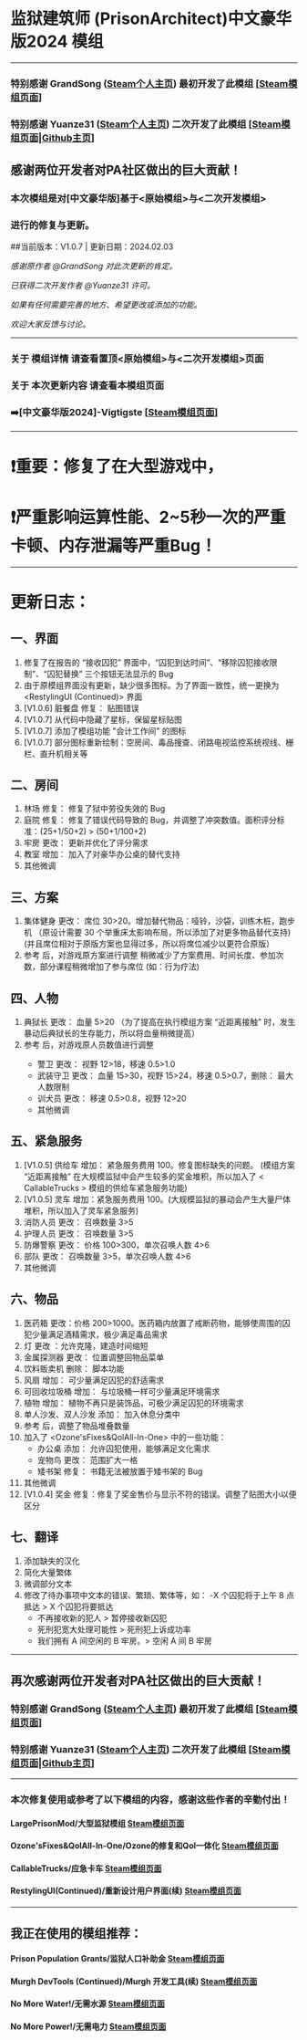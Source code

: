 # 监狱建筑师 (PrisonArchitect)中文豪华版2024 模组
***
### 特别感谢 GrandSong ([Steam个人主页](https://steamcommunity.com/id/grandsong/)) 最初开发了此模组    [[Steam模组页面](https://steamcommunity.com/sharedfiles/filedetails/?id=821415114)]
### 特别感谢 Yuanze31 ([Steam个人主页](https://steamcommunity.com/id/yuanze31/)) 二次开发了此模组    [[Steam模组页面](https://steamcommunity.com/sharedfiles/filedetails/?id=2895128242)|[Github主页](https://github.com/yuanze31/All-in-One-Deluxe)]
## 感谢两位开发者对PA社区做出的巨大贡献！

### 本次模组是对[中文豪华版]基于<原始模组>与<二次开发模组>
### 进行的修复与更新。
##当前版本：V1.0.7 | 更新日期：2024.02.03

*感谢原作者 @GrandSong 对此次更新的肯定。*

*已获得二次开发作者 @Yuanze31 许可。*

*如果有任何需要完善的地方、希望更改或添加的功能。*

*欢迎大家反馈与讨论。*

***
### 关于 模组详情 请查看置顶<原始模组>与<二次开发模组>页面
### 关于 本次更新内容 请查看本模组页面
### ➡️[中文豪华版2024]-Vigtigste [[Steam模组页面](https://steamcommunity.com/sharedfiles/filedetails/?id=3151283978)]
***
# ❗重要：修复了在大型游戏中，
# ❗严重影响运算性能、2~5秒一次的严重卡顿、内存泄漏等严重Bug！
***
# 更新日志：
## 一、界面
1. 修复了在报告的 “接收囚犯” 界面中，“囚犯到达时间”、“移除囚犯接收限制”、“囚犯替换” 三个按钮无法显示的 Bug
2. 由于原模组界面没有更新，缺少很多图标。为了界面一致性，统一更换为 <RestylingUI (Continued)> 界面
3. [V1.0.6] 脏餐盘 修复： 贴图错误
4. [V1.0.7] 从代码中隐藏了星标，保留星标贴图
5. [V1.0.7] 添加了模组功能 "会计工作间" 的图标
6. [V1.0.7] 部分图标重新绘制：空房间、毒品搜查、闭路电视监控系统视线、栅栏、直升机相关等

## 二、房间
1. 林场 修复： 修复了狱中劳役失效的 Bug
2. 庭院 修复： 修复了错误代码导致的 Bug，并调整了冲突数值。面积评分标准：(25+1/50+2) > (50+1/100+2)
3. 牢房 更改： 更新并优化了评分需求
4. 教室 增加： 加入了对豪华办公桌的替代支持
5. 其他微调

## 三、方案
1. 集体健身 更改： 席位 30>20。增加替代物品：哑铃，沙袋，训练木桩，跑步机
（原设计需要 30 个举重床太影响布局，所以添加了对更多物品替代支持)
(并且席位相对于原版方案也显得过多，所以将席位减少以更符合原版）
2. 参考 <LargePrisonMod> 后，对游戏原方案进行调整
稍微减少了方案费用、时间长度、参加次数，部分课程稍微增加了参与席位 (如：行为疗法)

## 四、人物
1. 典狱长 更改： 血量 5>20
（为了提高在执行模组方案 “近距离接触” 时，发生暴动后典狱长的生存能力，所以将血量稍微提高）
2. 参考 <LargePrisonMod> 后，对游戏原人员数值进行调整
    - 警卫 更改： 视野 12>18，移速 0.5>1.0
    - 武装守卫 更改： 血量 15>30，视野 15>24，移速 0.5>0.7，删除： 最大人数限制
    - 训犬员 更改： 移速 0.5>0.8，视野 12>20
    - 其他微调

## 五、紧急服务
1. [V1.0.5] 供给车 增加： 紧急服务费用 100。修复图标缺失的问题。
(模组方案 “近距离接触” 在大规模监狱中会产生较多的奖金堆积，所以加入了 < CallableTrucks > 模组的供给车紧急服务功能)
2. [V1.0.5] 灵车 增加：紧急服务费用 100。(大规模监狱的暴动会产生大量尸体堆积，所以加入了灵车紧急服务)
3. 消防人员 更改： 召唤数量 3>5
4. 护理人员 更改： 召唤数量 3>5
5. 防爆警察 更改： 价格 100>300，单次召唤人数 4>6
6. 部队 更改： 召唤数量 3>5，单次召唤人数 4>6
7. 其他微调

## 六、物品
1. 医药箱 更改：价格 200>1000。医药箱内放置了戒断药物，能够使周围的囚犯少量满足酒精需求，极少满足毒品需求
2. 灯 更改 ：允许克隆，建造时间缩短
3. 金属探测器 更改： 位置调整回物品菜单
4. 饮料贩卖机 删除： 脚本功能
5. 风扇 增加： 可少量满足囚犯的舒适需求
6. 可回收垃圾桶 增加： 与垃圾桶一样可少量满足环境需求
7. 植物 增加： 植物不再只是装饰品，可极少满足囚犯的环境需求
8. 单人沙发、双人沙发 添加： 加入休息分类中
9. 参考 <LargePrisonMod> 后，调整了物品堆叠数量
10. 加入了 <Ozone'sFixes&QolAll-In-One> 中的一些功能：
    - 办公桌 添加： 允许囚犯使用，能够满足文化需求
    - 宠物鸟 更改： 范围扩大一格
    - 矮书架 修复： 书籍无法被放置于矮书架的 Bug
11. 其他微调
12. [V1.0.4] 奖金 修复：修复了奖金售价与显示不符的错误。调整了贴图大小以便区分

## 七、翻译
1. 添加缺失的汉化
2. 简化大量繁体
3. 微调部分文本
4. 修改了待办事项中文本的错误、繁琐、繁体等，如：
    -X 个囚犯将于上午 8 点抵达 > X 个囚犯将要抵达
    - 不再接收新的犯人 > 暂停接收新囚犯
    - 死刑犯宽大处理可能性 > 死刑犯上诉成功率
    - 我们拥有 A 间空闲的 B 牢房。> 空闲 A 间 B 牢房

***
## 再次感谢两位开发者对PA社区做出的巨大贡献！
### 特别感谢 GrandSong ([Steam个人主页](https://steamcommunity.com/id/grandsong/)) 最初开发了此模组    [[Steam模组页面](https://steamcommunity.com/sharedfiles/filedetails/?id=821415114)]
### 特别感谢 Yuanze31 ([Steam个人主页](https://steamcommunity.com/id/yuanze31/)) 二次开发了此模组    [[Steam模组页面](https://steamcommunity.com/sharedfiles/filedetails/?id=2895128242)|[Github主页](https://github.com/yuanze31/All-in-One-Deluxe)]
***
### 本次修复使用或参考了以下模组的内容，感谢这些作者的辛勤付出！
#### LargePrisonMod/大型监狱模组    [Steam模组页面](https://steamcommunity.com/sharedfiles/filedetails/?id=359636985)
#### Ozone'sFixes&QolAll-In-One/Ozone的修复和Qol一体化    [Steam模组页面](https://steamcommunity.com/sharedfiles/filedetails/?id=2978340955)
#### CallableTrucks/应急卡车    [Steam模组页面](https://steamcommunity.com/sharedfiles/filedetails/?id=1632394574)
#### RestylingUI(Continued)/重新设计用户界面(续)    [Steam模组页面](https://steamcommunity.com/sharedfiles/filedetails/?id=3009547076)
***
## 我正在使用的模组推荐：
#### Prison Population Grants/监狱人口补助金    [Steam模组页面](https://steamcommunity.com/sharedfiles/filedetails/?id=227085867)
#### Murgh DevTools (Continued)/Murgh 开发工具(续)    [Steam模组页面](https://steamcommunity.com/sharedfiles/filedetails/?id=3019052572)
#### No More Water!/无需水源    [Steam模组页面](https://steamcommunity.com/sharedfiles/filedetails/?id=2514307311)
#### No More Power!/无需电力    [Steam模组页面](https://steamcommunity.com/sharedfiles/filedetails/?id=2514307414)


